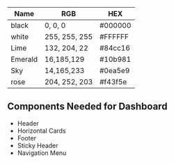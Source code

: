 | Name    | RGB           | HEX     |
| ------- | ------------- | ------- |
| black   | 0, 0, 0       | #000000 |
| white   | 255, 255, 255 | #FFFFFF |
| Lime    | 132, 204, 22  | #84cc16 |
| Emerald | 16,185,129    | #10b981 |
| Sky     | 14,165,233    | #0ea5e9 |
| rose    | 204, 252, 203 | #f43f5e |


## Components Needed for Dashboard
- Header
- Horizontal Cards
- Footer
- Sticky Header
- Navigation Menu
